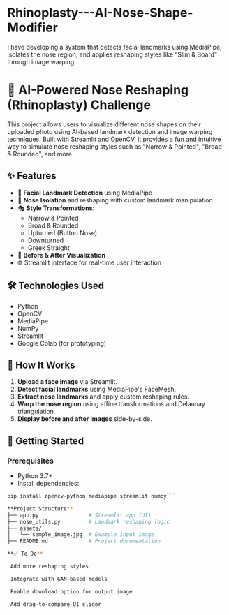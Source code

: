 # Rhinoplasty---AI-Nose-Shape-Modifier
I have developing a system that detects facial landmarks using MediaPipe, isolates the nose region, and applies reshaping styles like “Slim &amp; Board” through image warping.

# 🤖 AI-Powered Nose Reshaping (Rhinoplasty) Challenge

This project allows users to visualize different nose shapes on their uploaded photo using AI-based landmark detection and image warping techniques. Built with Streamlit and OpenCV, it provides a fun and intuitive way to simulate nose reshaping styles such as "Narrow & Pointed", "Broad & Rounded", and more.

## ✨ Features

- 🧠 **Facial Landmark Detection** using MediaPipe
- 👃 **Nose Isolation** and reshaping with custom landmark manipulation
- 🎭 **Style Transformations**:
  - Narrow & Pointed
  - Broad & Rounded
  - Upturned (Button Nose)
  - Downturned
  - Greek Straight
- 🔄 **Before & After Visualization**
- 🌐 Streamlit interface for real-time user interaction

## 🛠️ Technologies Used

- Python
- OpenCV
- MediaPipe
- NumPy
- Streamlit
- Google Colab (for prototyping)

## 📸 How It Works

1. **Upload a face image** via Streamlit.
2. **Detect facial landmarks** using MediaPipe's FaceMesh.
3. **Extract nose landmarks** and apply custom reshaping rules.
4. **Warp the nose region** using affine transformations and Delaunay triangulation.
5. **Display before and after images** side-by-side.

## 🚀 Getting Started

### Prerequisites

- Python 3.7+
- Install dependencies:

```bash
pip install opencv-python mediapipe streamlit numpy```

**Project Structure**
├── app.py                # Streamlit app (UI)
├── nose_utils.py         # Landmark reshaping logic
├── assets/
│   └── sample_image.jpg  # Example input image
├── README.md             # Project documentation

**✅ To Do**

 Add more reshaping styles

 Integrate with GAN-based models

 Enable download option for output image

 Add drag-to-compare UI slider

